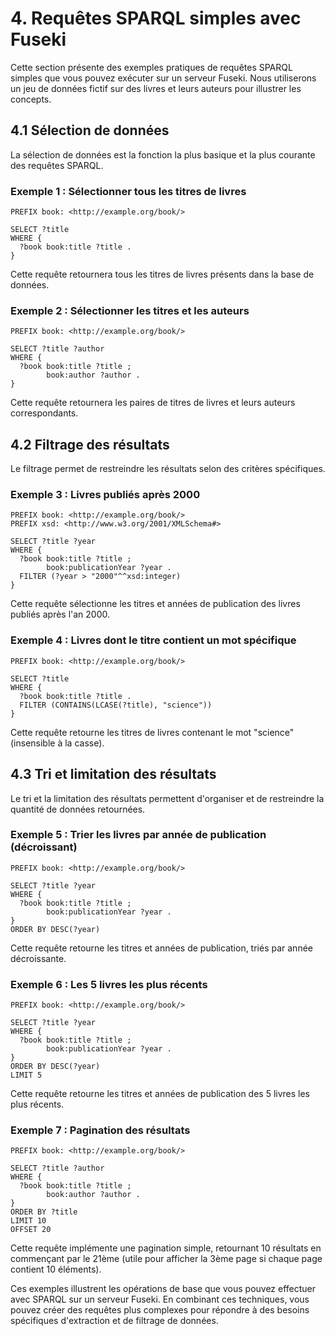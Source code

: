 # 4. Requêtes SPARQL simples avec Fuseki

Cette section présente des exemples pratiques de requêtes SPARQL simples que vous pouvez exécuter sur un serveur Fuseki. Nous utiliserons un jeu de données fictif sur des livres et leurs auteurs pour illustrer les concepts.

## 4.1 Sélection de données

La sélection de données est la fonction la plus basique et la plus courante des requêtes SPARQL.

### Exemple 1 : Sélectionner tous les titres de livres

```sparql
PREFIX book: <http://example.org/book/>

SELECT ?title
WHERE {
  ?book book:title ?title .
}
```

Cette requête retournera tous les titres de livres présents dans la base de données.

### Exemple 2 : Sélectionner les titres et les auteurs

```sparql
PREFIX book: <http://example.org/book/>

SELECT ?title ?author
WHERE {
  ?book book:title ?title ;
        book:author ?author .
}
```

Cette requête retournera les paires de titres de livres et leurs auteurs correspondants.

## 4.2 Filtrage des résultats

Le filtrage permet de restreindre les résultats selon des critères spécifiques.

### Exemple 3 : Livres publiés après 2000

```sparql
PREFIX book: <http://example.org/book/>
PREFIX xsd: <http://www.w3.org/2001/XMLSchema#>

SELECT ?title ?year
WHERE {
  ?book book:title ?title ;
        book:publicationYear ?year .
  FILTER (?year > "2000"^^xsd:integer)
}
```

Cette requête sélectionne les titres et années de publication des livres publiés après l'an 2000.

### Exemple 4 : Livres dont le titre contient un mot spécifique

```sparql
PREFIX book: <http://example.org/book/>

SELECT ?title
WHERE {
  ?book book:title ?title .
  FILTER (CONTAINS(LCASE(?title), "science"))
}
```

Cette requête retourne les titres de livres contenant le mot "science" (insensible à la casse).

## 4.3 Tri et limitation des résultats

Le tri et la limitation des résultats permettent d'organiser et de restreindre la quantité de données retournées.

### Exemple 5 : Trier les livres par année de publication (décroissant)

```sparql
PREFIX book: <http://example.org/book/>

SELECT ?title ?year
WHERE {
  ?book book:title ?title ;
        book:publicationYear ?year .
}
ORDER BY DESC(?year)
```

Cette requête retourne les titres et années de publication, triés par année décroissante.

### Exemple 6 : Les 5 livres les plus récents

```sparql
PREFIX book: <http://example.org/book/>

SELECT ?title ?year
WHERE {
  ?book book:title ?title ;
        book:publicationYear ?year .
}
ORDER BY DESC(?year)
LIMIT 5
```

Cette requête retourne les titres et années de publication des 5 livres les plus récents.

### Exemple 7 : Pagination des résultats

```sparql
PREFIX book: <http://example.org/book/>

SELECT ?title ?author
WHERE {
  ?book book:title ?title ;
        book:author ?author .
}
ORDER BY ?title
LIMIT 10
OFFSET 20
```

Cette requête implémente une pagination simple, retournant 10 résultats en commençant par le 21ème (utile pour afficher la 3ème page si chaque page contient 10 éléments).

Ces exemples illustrent les opérations de base que vous pouvez effectuer avec SPARQL sur un serveur Fuseki. En combinant ces techniques, vous pouvez créer des requêtes plus complexes pour répondre à des besoins spécifiques d'extraction et de filtrage de données.